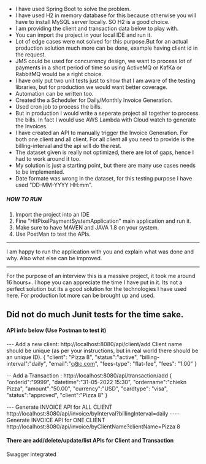 - I have used Spring Boot to solve the problem.
- I have used H2 in memory database for this because otherwise you will have to install MySQL server locally. SO H2 is a good choice.
- I am providing the client and transaction data below to play with.
- You can import the project in your local IDE and run it.
- Lot of edge cases were not solved for this purpose.But for an actual production solution much more can be done, example having client id in the request.
- JMS could be used for concurrency design, we want to process lot of payments in a short period of time so using ActiveMQ or KafKa or RabbitMQ would be a right choice.
- I have only put two unit tests just to show that I am aware of the testing libraries, but for production we would want better coverage.
- Automation can be written too.
- Created the a Scheduler for Daily/Monthly Invoice Generation.
- Used cron job to process the bills.
- But in production I would write a seperate project all together to process the bills. In fact I would use AWS Lambda with Cloud watch to generate the Invoices.
- I have created an API to manually trigger the Invoice Generation. For both one client and all client. For all client all you need to provide is the billing-interval and the api will do the rest.
- The dataset given is really not optimized, there are lot of gaps, hence I had to work around it too.
- My solution is just a starting point, but there are many use cases needs to be implemented.
- Date formate was wrong in the dataset, for this testing purpose I have used "DD-MM-YYYY HH:mm".

##### HOW TO RUN #####
1. Import the project into an IDE
2. Fine "HitPixelPaymentSystemApplication" main application and run it.
3. Make sure to have MAVEN and JAVA 1.8 on your system.
4. Use PostMan to test the APIs. 

-----
I am happy to run the application with you and explain what was done and why.
Also what else can be improved.

---
For the purpose of an interview this is a massive project, it took me around 16 hours+. I hope you can appreciate the time I have put in it.
Its not a perfect solution but its a good solution for the technologies I have used here.
For production lot more can be brought up and used.

Did not do much Junit tests for the time sake.
----



#### API info below (Use Postman to test it)

 --- Add a new client: http://localhost:8080/api/client/add
Client name should be unique (as per your instructions, but in real world there should be an unique ID).
{
"client": "Pizza 8",
"status":"active",
"billing-interval":"daily",
"email":"c@c.com",
"fees-type": "flat-fee",
"fees": "1.00"
}

-- Add a Transaction : http://localhost:8080/api/transaction/add
{
"orderid":"9999",
"datetime":"31-05-2022 15:30",
"ordername":"chiekn Pizza",
"amount":"50.00",
"currency":"USD",
"cardtype": "visa",
"status":"approved",
"client":"Pizza 8"
}

--- Generate INVOICE API for ALL CLIENT
http://localhost:8080/api/invoice/byInterval?billingInterval=daily
---- Generate INVOICE API for ONE CLIENT
http://localhost:8080/api/invoice/byClientName?clientName=Pizza 8


#### There are add/delete/update/list APIs for Client and Transaction

Swagger integrated


